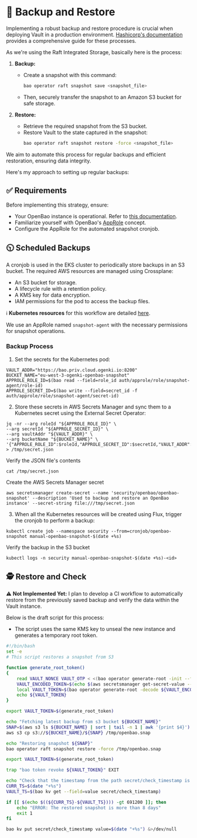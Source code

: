 # 💾 Backup and Restore

Implementing a robust backup and restore procedure is crucial when deploying Vault in a production environment. [Hashicorp's documentation](https://developer.hashicorp.com/vault/tutorials/standard-procedures/sop-restore) provides a comprehensive guide for these processes.

As we're using the Raft Integrated Storage, basically here is the process:

1. **Backup:**
   - Create a snapshot with this command:
     ```bash
     bao operator raft snapshot save <snapshot_file>
     ```
   - Then, securely transfer the snapshot to an Amazon S3 bucket for safe storage.

2. **Restore:**
   - Retrieve the required snapshot from the S3 bucket.
   - Restore Vault to the state captured in the snapshot:
     ```bash
     bao operator raft snapshot restore -force <snapshot_file>
     ```

We aim to automate this process for regular backups and efficient restoration, ensuring data integrity.

Here's my approach to setting up regular backups:

## ✅ Requirements

Before implementing this strategy, ensure:

* Your OpenBao instance is operational. Refer to [this documentation](../../cluster/).
* Familiarize yourself with OpenBao's [AppRole](https://www.vaultproject.io/docs/auth/approle) concept.
* Configure the AppRole for the automated snapshot cronjob.

## 🕥 Scheduled Backups

A cronjob is used in the EKS cluster to periodically store backups in an S3 bucket. The required AWS resources are managed using Crossplane:

* An S3 bucket for storage.
* A lifecycle rule with a retention policy.
* A KMS key for data encryption.
* IAM permissions for the pod to access the backup files.

ℹ️ **Kubernetes resources** for this workflow are detailed [here](../../../../security/base/openbao-snapshot/).

We use an AppRole named `snapshot-agent` with the necessary permissions for snapshot operations.

### Backup Process

1. Set the secrets for the Kubernetes pod:

```console
VAULT_ADDR="https://bao.priv.cloud.ogenki.io:8200"
BUCKET_NAME="eu-west-3-ogenki-openbao-snapshot"
APPROLE_ROLE_ID=$(bao read --field=role_id auth/approle/role/snapshot-agent/role-id)
APPROLE_SECRET_ID=$(bao write --field=secret_id -f auth/approle/role/snapshot-agent/secret-id)
```

2. Store these secrets in AWS Secrets Manager and sync them to a Kubernetes secret using the External Secret Operator:

```console
jq -nr --arg roleId "${APPROLE_ROLE_ID}" \
--arg secretId "${APPROLE_SECRET_ID}" \
--arg vaultAddr "${VAULT_ADDR}" \
--arg bucketName "${BUCKET_NAME}" \
'{"APPROLE_ROLE_ID":$roleId,"APPROLE_SECRET_ID":$secretId,"VAULT_ADDR":$vaultAddr,"BUCKET_NAME":$bucketName}' > /tmp/secret.json
```

Verify the JSON file's contents

```console
cat /tmp/secret.json
```

Create the AWS Secrets Manager secret

```console
aws secretsmanager create-secret --name 'security/openbao/openbao-snapshot' --description 'Used to backup and restore an OpenBao instance' --secret-string file:///tmp/secret.json
```


3. When all the Kubernetes resources will be created using Flux, trigger the cronjob to perform a backup:

```console
kubectl create job --namespace security --from=cronjob/openbao-snapshot manual-openbao-snapshot-$(date +%s)
```

Verify the backup in the S3 bucket

```console
kubectl logs -n security manual-openbao-snapshot-$(date +%s)-<id>
```

## 🕵️ Restore and Check

⚠️ **Not Implemented Yet:**
I plan to develop a CI workflow to automatically restore from the previously saved backup and verify the data within the Vault instance.

Below is the draft script for this process:

* The script uses the same KMS key to unseal the new instance and generates a temporary root token.

```bash
#!/bin/bash
set -e
# This script restores a snapshot from S3

function generate_root_token()
{
    read VAULT_NONCE VAULT_OTP < <(bao operator generate-root -init --format json | jq -cr '.nonce, .otp' | tr '\n' ' ')
    VAULT_ENCODED_TOKEN=$(echo $(aws secretsmanager get-secret-value --secret-id <secret_id> | jq -r '.SecretString' | jq -r '.recovery_key') | bao operator generate-root -nonce=${VAULT_NONCE} --format json - | jq -cr '.encoded_root_token')
    local VAULT_TOKEN=$(bao operator generate-root -decode ${VAULT_ENCODED_TOKEN} -otp ${VAULT_OTP})
    echo ${VAULT_TOKEN}
}

export VAULT_TOKEN=$(generate_root_token)

echo "Fetching latest backup from s3 bucket ${BUCKET_NAME}"
SNAP=$(aws s3 ls ${BUCKET_NAME} | sort | tail -n 1 | awk '{print $4}')
aws s3 cp s3://${BUCKET_NAME}/${SNAP} /tmp/openbao.snap

echo "Restoring snapshot ${SNAP}"
bao operator raft snapshot restore -force /tmp/openbao.snap

export VAULT_TOKEN=$(generate_root_token)

trap "bao token revoke ${VAULT_TOKEN}" EXIT

echo "Check that the timestamp from the path secret/check_timestamp is less than 8 days"
CURR_TS=$(date "+%s")
VAULT_TS=$(bao kv get --field=value secret/check_timestamp)

if [[ $(echo $((${CURR_TS}-${VAULT_TS}))) -gt 691200 ]]; then
    echo "ERROR: The restored snapshot is more than 8 days"
    exit 1
fi

bao kv put secret/check_timestamp value=$(date "+%s") &>/dev/null
```
